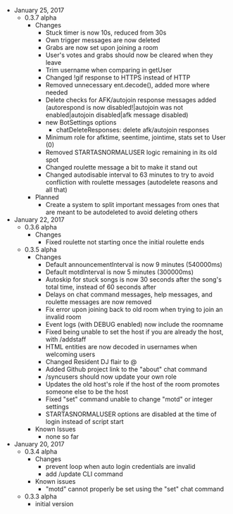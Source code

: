 - January 25, 2017
  - 0.3.7 alpha
    - Changes
      - Stuck timer is now 10s, reduced from 30s
      - Own trigger messages are now deleted
      - Grabs are now set upon joining a room
      - User's votes and grabs should now be cleared when they leave
      - Trim username when comparing in getUser
      - Changed !gif response to HTTPS instead of HTTP
      - Removed unnecessary ent.decode(), added more where needed
      - Delete checks for AFK/autojoin response messages added (autorespond is now disabled!|autojoin was not enabled|autojoin disabled|afk message disabled)
      - new BotSettings options
        - chatDeleteResponses: delete afk/autojoin responses
      - Minimum role for afktime, seentime, jointime, stats set to User (0)
      - Removed STARTASNORMALUSER logic remaining in its old spot
      - Changed roulette message a bit to make it stand out
      - Changed autodisable interval to 63 minutes to try to avoid confliction with roulette messages (autodelete reasons and all that)
    - Planned
      - Create a system to split important messages from ones that are meant to be autodeleted to avoid deleting others
- January 22, 2017
  - 0.3.6 alpha
    - Changes
      - Fixed roulette not starting once the initial roulette ends
  - 0.3.5 alpha
    - Changes
      - Default announcementInterval is now 9 minutes (540000ms)
      - Default motdInterval is now 5 minutes (300000ms)
      - Autoskip for stuck songs is now 30 seconds after the song's total time, instead of 60 seconds after
      - Delays on chat command messages, help messages, and roulette messages are now removed
      - Fix error upon joining back to old room when trying to join an invalid room
      - Event logs (with DEBUG enabled) now include the roomname
      - Fixed being unable to set the host if you are already the host, with /addstaff
      - HTML entities are now decoded in usernames when welcoming users
      - Changed Resident DJ flair to @
      - Added Github project link to the "about" chat command
      - /syncusers should now update your own role
      - Updates the old host's role if the host of the room promotes someone else to be the host
      - Fixed "set" command unable to change "motd" or integer settings
      - STARTASNORMALUSER options are disabled at the time of login instead of script start
    - Known Issues
      - none so far
- January 20, 2017
  - 0.3.4 alpha
    - Changes
      - prevent loop when auto login credentials are invalid
      - add /update CLI command
    - Known issues
      - "motd" cannot properly be set using the "set" chat command
  - 0.3.3 alpha
    - initial version
